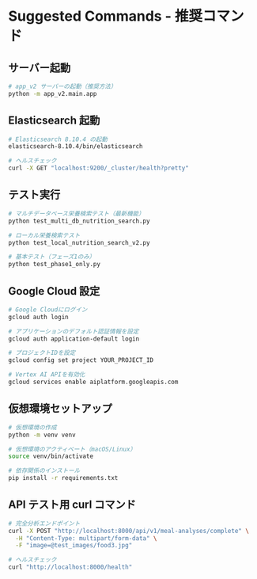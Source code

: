 # Suggested Commands - 推奨コマンド

## サーバー起動
```bash
# app_v2 サーバーの起動（推奨方法）
python -m app_v2.main.app
```

## Elasticsearch 起動
```bash
# Elasticsearch 8.10.4 の起動
elasticsearch-8.10.4/bin/elasticsearch

# ヘルスチェック
curl -X GET "localhost:9200/_cluster/health?pretty"
```

## テスト実行
```bash
# マルチデータベース栄養検索テスト（最新機能）
python test_multi_db_nutrition_search.py

# ローカル栄養検索テスト
python test_local_nutrition_search_v2.py

# 基本テスト（フェーズ1のみ）
python test_phase1_only.py
```

## Google Cloud 設定
```bash
# Google Cloudにログイン
gcloud auth login

# アプリケーションのデフォルト認証情報を設定
gcloud auth application-default login

# プロジェクトIDを設定
gcloud config set project YOUR_PROJECT_ID

# Vertex AI APIを有効化
gcloud services enable aiplatform.googleapis.com
```

## 仮想環境セットアップ
```bash
# 仮想環境の作成
python -m venv venv

# 仮想環境のアクティベート（macOS/Linux）
source venv/bin/activate

# 依存関係のインストール
pip install -r requirements.txt
```

## API テスト用 curl コマンド
```bash
# 完全分析エンドポイント
curl -X POST "http://localhost:8000/api/v1/meal-analyses/complete" \
  -H "Content-Type: multipart/form-data" \
  -F "image=@test_images/food3.jpg"

# ヘルスチェック
curl "http://localhost:8000/health"
```